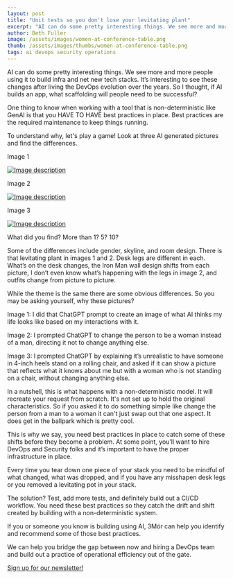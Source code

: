 ```yaml
---
layout: post
title: "Unit tests so you don't lose your levitating plant"
excerpt: "AI can do some pretty interesting things. We see more and more people using it to build infra and net new tech stacks. It’s interesting to see these changes after living the DevOps evolution over the years. So I thought, if AI builds an app, what scaffolding will people need to be successful?"
author: Beth Fuller
image: /assets/images/women-at-conference-table.png
thumb: /assets/images/thumbs/women-at-conference-table.png
tags: ai devops security operations
---
```


AI can do some pretty interesting things. We see more and more people using it to build infra and net new tech stacks. It’s interesting to see these changes after living the DevOps evolution over the years. So I thought, if AI builds an app, what scaffolding will people need to be successful?

One thing to know when working with a tool that is non-deterministic like GenAI is that you HAVE TO HAVE best practices in place. Best practices are the required maintenance to keep things running.

To understand why, let's play a game! Look at three AI generated pictures and find the differences.

Image 1

[![Image description](https://media2.dev.to/dynamic/image/width=800%2Cheight=%2Cfit=scale-down%2Cgravity=auto%2Cformat=auto/https%3A%2F%2Fdev-to-uploads.s3.amazonaws.com%2Fuploads%2Farticles%2Fo9p55b8mluvm036hvb0o.png)](https://media2.dev.to/dynamic/image/width=800%2Cheight=%2Cfit=scale-down%2Cgravity=auto%2Cformat=auto/https%3A%2F%2Fdev-to-uploads.s3.amazonaws.com%2Fuploads%2Farticles%2Fo9p55b8mluvm036hvb0o.png)

Image 2

[![Image description](https://media2.dev.to/dynamic/image/width=800%2Cheight=%2Cfit=scale-down%2Cgravity=auto%2Cformat=auto/https%3A%2F%2Fdev-to-uploads.s3.amazonaws.com%2Fuploads%2Farticles%2Fy1vely06eq13k4780wjz.png)](https://media2.dev.to/dynamic/image/width=800%2Cheight=%2Cfit=scale-down%2Cgravity=auto%2Cformat=auto/https%3A%2F%2Fdev-to-uploads.s3.amazonaws.com%2Fuploads%2Farticles%2Fy1vely06eq13k4780wjz.png)

Image 3

[![Image description](https://media2.dev.to/dynamic/image/width=800%2Cheight=%2Cfit=scale-down%2Cgravity=auto%2Cformat=auto/https%3A%2F%2Fdev-to-uploads.s3.amazonaws.com%2Fuploads%2Farticles%2Fi37qseebiqwmnqzdwp6f.png)](https://media2.dev.to/dynamic/image/width=800%2Cheight=%2Cfit=scale-down%2Cgravity=auto%2Cformat=auto/https%3A%2F%2Fdev-to-uploads.s3.amazonaws.com%2Fuploads%2Farticles%2Fi37qseebiqwmnqzdwp6f.png)

What did you find? More than 1? 5? 10?

Some of the differences include gender, skyline, and room design. There is that levitating plant in images 1 and 2. Desk legs are different in each. What’s on the desk changes, the Iron Man wall design shifts from each picture, I don’t even know what’s happening with the legs in image 2, and outfits change from picture to picture.

While the theme is the same there are some obvious differences. So you may be asking yourself, why these pictures?

Image 1: I did that ChatGPT prompt to create an image of what AI thinks my life looks like based on my interactions with it.

Image 2: I prompted ChatGPT to change the person to be a woman instead of a man, directing it not to change anything else.

Image 3: I prompted ChatGPT by explaining it’s unrealistic to have someone in 4-inch heels stand on a rolling chair, and asked if it can show a picture that reflects what it knows about me but with a woman who is not standing on a chair, without changing anything else.

In a nutshell, this is what happens with a non-deterministic model. It will recreate your request from scratch. It's not set up to hold the original characteristics. So if you asked it to do something simple like change the person from a man to a woman it can't just swap out that one aspect. It does get in the ballpark which is pretty cool.

This is why we say, you need best practices in place to catch some of these shifts before they become a problem. At some point, you’ll want to hire DevOps and Security folks and it’s important to have the proper infrastructure in place.

Every time you tear down one piece of your stack you need to be mindful of what changed, what was dropped, and if you have any misshapen desk legs or you removed a levitating pot in your stack.

The solution? Test, add more tests, and definitely build out a CI/CD workflow. You need these best practices so they catch the drift and shift created by building with a non-deterministic system.

If you or someone you know is building using AI, 3Mór can help you identify and recommend some of those best practices.

We can help you bridge the gap between now and hiring a DevOps team and build out a practice of operational efficiency out of the gate.

[Sign up for our newsletter!](https://3mor.io/)